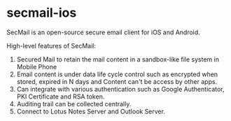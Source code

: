 secmail-ios
===========

SecMail is an open-source secure email client for iOS and Android.

High-level features of SecMail:
1. Secured Mail to retain the mail content in a sandbox-like file system in Mobile Phone
2. Email content is under data life cycle control such as encrypted when stored, expired in N days and Content can't be access by other apps.
3. Can integrate with various authentication such as Google Authenticator, PKI Certificate and RSA token.
4. Auditing trail can be collected centrally.
5. Connect to Lotus Notes Server and Outlook Server. 
